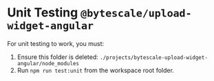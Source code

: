# Unit Testing `@bytescale/upload-widget-angular`

For unit testing to work, you must:

1. Ensure this folder is deleted: `./projects/bytescale-upload-widget-angular/node_modules`
2. Run `npm run test:unit` from the workspace root folder.
